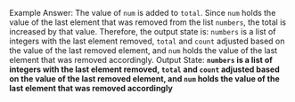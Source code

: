 Example Answer:
The value of `num` is added to `total`. Since `num` holds the value of the last element that was removed from the list `numbers`, the total is increased by that value. Therefore, the output state is: `numbers` is a list of integers with the last element removed, `total` and `count` adjusted based on the value of the last removed element, and `num` holds the value of the last element that was removed accordingly.
Output State: **`numbers` is a list of integers with the last element removed, `total` and `count` adjusted based on the value of the last removed element, and `num` holds the value of the last element that was removed accordingly**